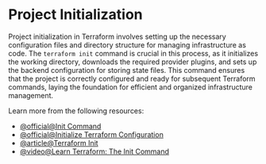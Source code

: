 # Project Initialization

Project initialization in Terraform involves setting up the necessary configuration files and directory structure for managing infrastructure as code. The `terraform init` command is crucial in this process, as it initializes the working directory, downloads the required provider plugins, and sets up the backend configuration for storing state files. This command ensures that the project is correctly configured and ready for subsequent Terraform commands, laying the foundation for efficient and organized infrastructure management.

Learn more from the following resources:

- [@official@Init Command](https://developer.hashicorp.com/terraform/cli/commands/init)
- [@official@Initialize Terraform Configuration](https://developer.hashicorp.com/terraform/tutorials/cli/init)
- [@article@Terraform Init](https://spacelift.io/blog/terraform-init)
- [@video@Learn Terraform: The Init Command](https://www.youtube.com/watch?v=82lsMLqWjS4)